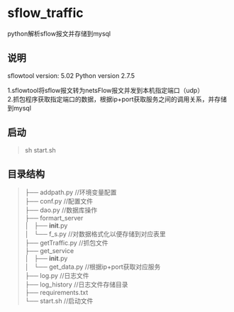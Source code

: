 # sflow_traffic
python解析sflow报文并存储到mysql

## 说明
sflowtool version: 5.02
Python version 2.7.5

1.sflowtool将sflow报文转为netsFlow报文并发到本机指定端口（udp）    
2.抓包程序获取指定端口的数据，根据ip+port获取服务之间的调用关系，并存储到mysql

## 启动
> sh start.sh

## 目录结构


> ├── addpath.py                                  //环境变量配置     
├── conf.py                                     //配置文件    
├── dao.py                                      //数据库操作    
├── formart_server    
│   ├── __init__.py    
│   └── f_s.py                                  //对数据格式化以便存储到对应表里     
        ├── getTraffic.py                       //抓包文件     
├── get_service    
│   ├── __init__.py    
│   └── get_data.py                             //根据ip+port获取对应服务    
├── log.py                                      //日志文件    
├── log_history                                 //日志文件存储目录     
├── requirements.txt     
└── start.sh                                    //启动文件     


